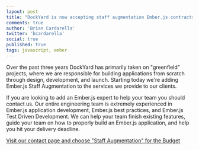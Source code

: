 ```yaml
---
layout: post
title: "DockYard is now accepting staff augmentation Ember.js contracts"
comments: true
author: 'Brian Cardarella'
twitter: 'bcardarella'
social: true
published: true
tags: javascript, ember
---
```


Over the past three years DockYard has primarily taken on "greenfield"
projects, where we are responsible for building applications from
scratch through design, development, and launch. Starting today we're
adding Ember.js Staff Augmentation to the services we provide to our
clients.

If you are looking to add an Ember.js expert to help your team you
should contact us. Our entire engineering team is extremely experienced
in Ember.js application development, Ember.js best practices, and Ember.js Test Driven
Development. We can help your team finish existing features, guide
your team on how to properly build an Ember.js application, and help you
hit your delivery deadline.

[Visit our contact page and choose "Staff Augmentation" for the Budget](https://dockyard.com/contact)
